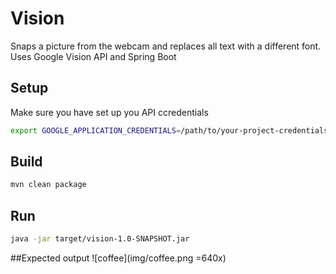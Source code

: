 # Vision
Snaps a picture from the webcam and replaces all text with a different font.
Uses Google Vision API and Spring Boot

## Setup
Make sure you have set up you API ccredentials

```bash
export GOOGLE_APPLICATION_CREDENTIALS=/path/to/your-project-credentials.json
```

## Build

```bash
mvn clean package
```

## Run

```bash
java -jar target/vision-1.0-SNAPSHOT.jar
```

##Expected output
![coffee](img/coffee.png =640x)